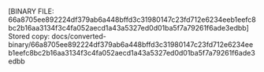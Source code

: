 [BINARY FILE: 66a8705ee892224df379ab6a448bffd3c31980147c23fd712e6234eeb1eefc8bc2b16aa3134f3c4fa052aecd1a43a5327ed0d01ba5f7a79261f6ade3edbb]
Stored copy: docs/converted-binary/66a8705ee892224df379ab6a448bffd3c31980147c23fd712e6234eeb1eefc8bc2b16aa3134f3c4fa052aecd1a43a5327ed0d01ba5f7a79261f6ade3edbb
